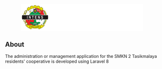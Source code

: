 <p align="center"><img src="https://github.com/Tougashi/KopwarV2/blob/main/public/assets/images/kopwar/logo_intens_full.png" width="400" alt=""></p>



## About
The administration or management application for the SMKN 2 Tasikmalaya residents' cooperative is developed using Laravel 8
